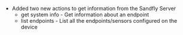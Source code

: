 * Added two new actions to get information from the Sandfly Server
    * get system info - Get information about an endpoint
    * list endpoints - List all the endpoints/sensors configured on the device